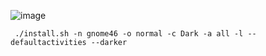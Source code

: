 ![image](https://github.com/paulo-evangelista/linux-settings/assets/99093520/5d75ea0f-a7e2-4380-8505-fb177ae05b53)

` ./install.sh -n gnome46 -o normal -c Dark -a all -l --defaultactivities --darker`
